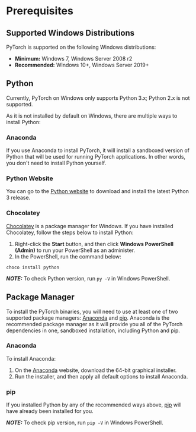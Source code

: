 # Prerequisites

## Supported Windows Distributions

PyTorch is supported on the following Windows distributions:

* __Minimum:__ Windows 7, Windows Server 2008 r2
* __Recommended:__ Windows 10+, Windows Server 2019+

## Python

Currently, PyTorch on Windows only supports Python 3.x; Python 2.x is not supported.

As it is not installed by default on Windows, there are multiple ways to install Python:

### Anaconda

If you use Anaconda to install PyTorch, it will install a sandboxed version of Python that will be used for running PyTorch applications. In other words, you don't need to install Python yourself.

### Python Website

You can go to the [Python website](https://www.python.org/downloads/windows/) to download and install the latest Python 3 release.

### Chocolatey

[Chocolatey](https://chocolatey.org/) is a package manager for Windows. If you have installed Chocolatey, follow the steps below to install Python:

1. Right-click the **Start** button, and then click **Windows PowerShell (Admin)** to run your PowerShell as an administer.
2. In the PowerShell, run the command below:
```
choco install python
```
_**NOTE:**_ To check Python version, run `py -V` in Windows PowerShell.

## Package Manager

To install the PyTorch binaries, you will need to use at least one of two supported package managers: [Anaconda](https://www.anaconda.com/distribution/#windows) and [pip](https://pypi.org/project/pip/). Anaconda is the recommended package manager as it will provide you all of the PyTorch dependencies in one, sandboxed installation, including Python and pip.

### Anaconda

To install Anaconda: 

1. On the [Anaconda](https://www.anaconda.com/distribution/#windows) website, download the 64-bit graphical installer.
2. Run the installer, and then apply all default options to install Anaconda.

### pip

If you installed Python by any of the recommended ways above, [pip](https://pypi.org/project/pip/) will have already been installed for you.

_**NOTE:**_ To check pip version, run `pip -V` in Windows PowerShell.